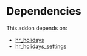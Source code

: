 # Dependencies

This addon depends on:

- [hr_holidays](https://github.com/bringout/oca-ocb-hr/tree/f98b49b539eee9e50a57b2cbab9546577b4c3681/odoo-bringout-oca-ocb-hr_holidays)
- [hr_holidays_settings](https://github.com/bringout/oca-technical)
